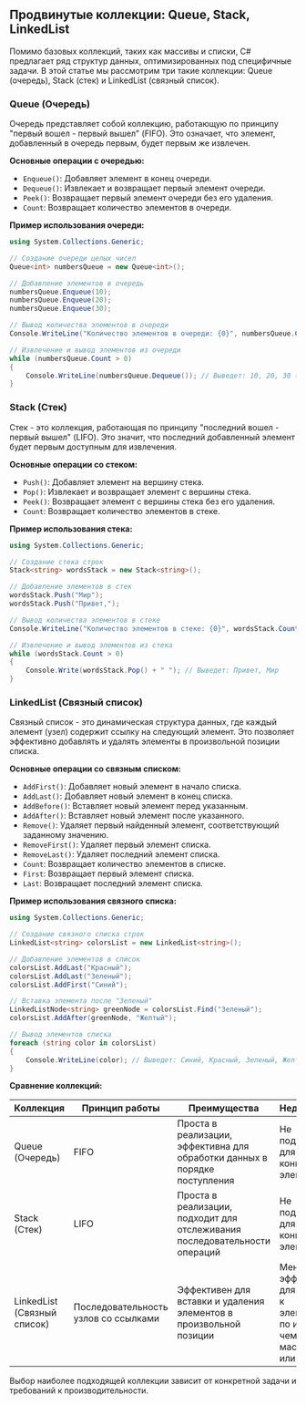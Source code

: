 ## Продвинутые коллекции: Queue, Stack, LinkedList

Помимо базовых коллекций, таких как массивы и списки, C# предлагает ряд структур данных, оптимизированных под специфичные задачи. В этой статье мы рассмотрим три такие коллекции: Queue (очередь), Stack (стек) и LinkedList (связный список).

### Queue (Очередь)

Очередь представляет собой коллекцию, работающую по принципу "первый вошел - первый вышел" (FIFO). Это означает, что элемент, добавленный в очередь первым, будет первым же извлечен.

**Основные операции с очередью:**

* `Enqueue()`: Добавляет элемент в конец очереди.
* `Dequeue()`: Извлекает и возвращает первый элемент очереди.
* `Peek()`: Возвращает первый элемент очереди без его удаления.
* `Count`: Возвращает количество элементов в очереди.

**Пример использования очереди:**

```C#
using System.Collections.Generic;

// Создание очереди целых чисел
Queue<int> numbersQueue = new Queue<int>();

// Добавление элементов в очередь
numbersQueue.Enqueue(10);
numbersQueue.Enqueue(20);
numbersQueue.Enqueue(30);

// Вывод количества элементов в очереди
Console.WriteLine("Количество элементов в очереди: {0}", numbersQueue.Count); // Выведет: 3

// Извлечение и вывод элементов из очереди
while (numbersQueue.Count > 0)
{
    Console.WriteLine(numbersQueue.Dequeue()); // Выведет: 10, 20, 30 (на отдельных строках)
}
```

### Stack (Стек)

Стек - это коллекция, работающая по принципу "последний вошел - первый вышел" (LIFO).  Это значит, что последний добавленный элемент будет первым доступным для извлечения.

**Основные операции со стеком:**

* `Push()`: Добавляет элемент на вершину стека.
* `Pop()`: Извлекает и возвращает элемент с вершины стека.
* `Peek()`: Возвращает элемент с вершины стека без его удаления.
* `Count`: Возвращает количество элементов в стеке.

**Пример использования стека:**

```C#
using System.Collections.Generic;

// Создание стека строк
Stack<string> wordsStack = new Stack<string>();

// Добавление элементов в стек
wordsStack.Push("Мир");
wordsStack.Push("Привет,");

// Вывод количества элементов в стеке
Console.WriteLine("Количество элементов в стеке: {0}", wordsStack.Count); // Выведет: 2

// Извлечение и вывод элементов из стека
while (wordsStack.Count > 0)
{
    Console.Write(wordsStack.Pop() + " "); // Выведет: Привет, Мир
}
```

### LinkedList (Связный список)

Связный список - это динамическая структура данных, где каждый элемент (узел) содержит ссылку на следующий элемент.  Это позволяет эффективно добавлять и удалять элементы в произвольной позиции списка.

**Основные операции со связным списком:**

* `AddFirst()`: Добавляет новый элемент в начало списка.
* `AddLast()`: Добавляет новый элемент в конец списка.
* `AddBefore()`: Вставляет новый элемент перед указанным.
* `AddAfter()`: Вставляет новый элемент после указанного.
* `Remove()`: Удаляет первый найденный элемент, соответствующий заданному значению.
* `RemoveFirst()`: Удаляет первый элемент списка.
* `RemoveLast()`: Удаляет последний элемент списка.
* `Count`: Возвращает количество элементов в списке.
* `First`: Возвращает первый элемент списка.
* `Last`: Возвращает последний элемент списка.

**Пример использования связного списка:**

```C#
using System.Collections.Generic;

// Создание связного списка строк
LinkedList<string> colorsList = new LinkedList<string>();

// Добавление элементов в список
colorsList.AddLast("Красный");
colorsList.AddLast("Зеленый");
colorsList.AddFirst("Синий");

// Вставка элемента после "Зеленый"
LinkedListNode<string> greenNode = colorsList.Find("Зеленый");
colorsList.AddAfter(greenNode, "Желтый");

// Вывод элементов списка
foreach (string color in colorsList)
{
    Console.WriteLine(color); // Выведет: Синий, Красный, Зеленый, Желтый
}
```

**Сравнение коллекций:**

| Коллекция | Принцип работы | Преимущества | Недостатки |
|---|---|---|---|
| Queue (Очередь) | FIFO | Проста в реализации, эффективна для обработки данных в порядке поступления | Не подходит для поиска конкретных элементов |
| Stack (Стек) | LIFO | Проста в реализации, подходит для отслеживания последовательности операций | Не подходит для поиска конкретных элементов |
| LinkedList (Связный список) | Последовательность узлов со ссылками | Эффективен для вставки и удаления элементов в произвольной позиции | Менее эффективен для доступа к элементам по индексу, чем массивы или списки |

Выбор наиболее подходящей коллекции зависит от конкретной задачи и требований к производительности.
